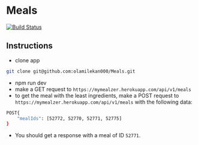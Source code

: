 # Meals

[![Build Status](https://travis-ci.org/olamilekan000/Meals.svg?branch=master)](https://travis-ci.org/olamilekan000/Meals)

## Instructions

* clone app
```bash
git clone git@github.com:olamilekan000/Meals.git
```
* npm run dev
* make a GET request to `https://mymealzer.herokuapp.com/api/v1/meals` 
* to get the meal with the least ingredients, make a POST request to `https://mymealzer.herokuapp.com/api/v1/meals` with the following data:
```bash
POST{
	"mealIds": [52772, 52770, 52771, 52775]
}
```
* You should get a response with a meal of ID `52771`.
